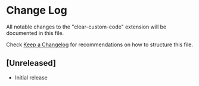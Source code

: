# Change Log

All notable changes to the "clear-custom-code" extension will be documented in this file.

Check [Keep a Changelog](http://keepachangelog.com/) for recommendations on how to structure this file.

## [Unreleased]

- Initial release